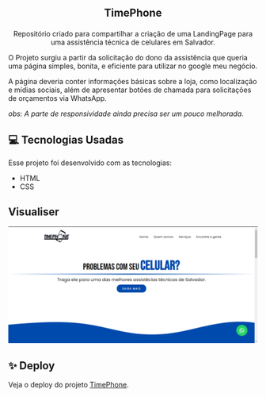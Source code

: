 ## <p align="center">TimePhone</p>

<p align="center">
Repositório criado para compartilhar a criação de uma LandingPage para uma assistência técnica de celulares em Salvador.
 
O Projeto surgiu a partir da solicitação do dono da assistência que queria uma página simples, bonita, e eficiente para utilizar no google meu negócio.

A página deveria conter informações básicas sobre a loja, como localização e mídias sociais, além de apresentar botões de chamada para solicitações de orçamentos via WhatsApp.

_obs: A parte de responsividade ainda precisa ser um pouco melhorada._

## 💻 Tecnologias Usadas

Esse projeto foi desenvolvido com as tecnologias:

- HTML
- CSS

## Visualiser

![alt text](https://raw.githubusercontent.com/antonioscn/timephone/main/assets/imgs/Captura%20de%20tela.png)
 
 
## ✨ Deploy
  Veja o deploy do projeto [TimePhone](https://antonioscn.github.io/timephone/).

